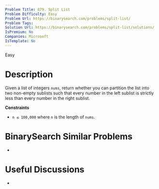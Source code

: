 ```yaml
---
Problem Title: 879. Split List
Problem Difficulty: Easy
Problem Url: https://binarysearch.com/problems/split-list/
Problem Tags: 
Solution Url: https://binarysearch.com/problems/split-list/solutions/
IsPremium: No
Companies: Microsoft
IsTemplate: No
---
```


<span style="color: ;">Easy</span>

# Description

Given a list of integers `nums`, return whether you can partition the list into two non-empty sublists such that every number in the left sublist is strictly less than every number in the right sublist.

**Constraints**
- `n ≤ 100,000` where `n` is the length of `nums`.

# BinarySearch Similar Problems

- []()

# Useful Discussions

- []()
